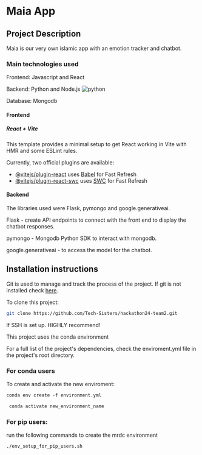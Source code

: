 # Maia App


## Project Description

Maia is our very own islamic app with an emotion tracker and chatbot. 

### Main technologies used

Frontend: Javascript and React

Backend: Python and Node.js
![python](https://img.shields.io/badge/Python-FFD43B?style=for-the-badge&logo=python&logoColor=blue)

Database: Mongodb

#### Frontend

##### React + Vite

This template provides a minimal setup to get React working in Vite with HMR and some ESLint rules.

Currently, two official plugins are available:

- [@vitejs/plugin-react](https://github.com/vitejs/vite-plugin-react/blob/main/packages/plugin-react/README.md) uses [Babel](https://babeljs.io/) for Fast Refresh
- [@vitejs/plugin-react-swc](https://github.com/vitejs/vite-plugin-react-swc) uses [SWC](https://swc.rs/) for Fast Refresh


#### Backend

The libraries used were Flask, pymongo and google.generativeai.

Flask - create API endpoints to connect with the front end to display the chatbot responses.

pymongo - Mongodb Python SDK to interact with mongodb.

google.generativeai - to access the model for the chatbot.

## Installation instructions
Git is used to manage and track the process of the project. If git is not installed check [here](https://git-scm.com/book/en/v2/Getting-Started-Installing-Git).

To clone this project:

```bash
git clone https://github.com/Tech-Sisters/hackathon24-team2.git
```

If SSH is set up. HIGHLY recommend!

This project uses the conda environment

For a full list of the project's dependencies, check the enviroment.yml file in the project's root directory.

### For conda users
To create and activate the new enviroment:

```bash
conda env create -f environment.yml

 conda activate new_environment_name
```

### For pip users:
run the following commands to create the mrdc environment

```bash
./env_setup_for_pip_users.sh
```

